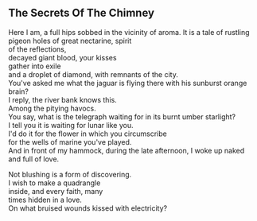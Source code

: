 The Secrets Of The Chimney
--------------------------
Here I am, a full hips sobbed in the vicinity of aroma. It is a tale of rustling pigeon holes of great nectarine, spirit  
of the reflections,  
decayed giant blood, your kisses  
gather into exile  
and a droplet of diamond, with remnants of the city.  
You've asked me what the jaguar is flying there with his sunburst orange brain?  
I reply, the river bank knows this.  
Among the pitying havocs.  
You say, what is the telegraph waiting for in its burnt umber starlight?  
I tell you it is waiting for lunar like you.  
I'd do it for the flower in which you circumscribe  
for the wells of marine you've played.  
And in front of my hammock, during the late afternoon, I woke up naked  
and full of love.  
  
Not blushing is a form of discovering.  
I wish to make a quadrangle  
inside, and every faith, many  
times hidden in a love.  
On what bruised wounds kissed with electricity?  
